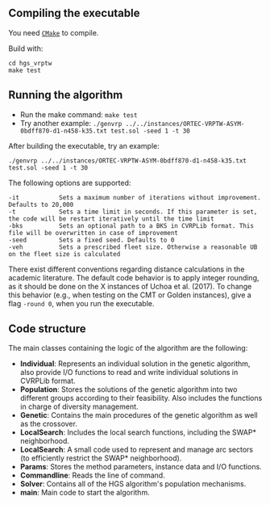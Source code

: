 
## Compiling the executable 

You need [`CMake`](https://cmake.org) to compile.

Build with:
```console
cd hgs_vrptw
make test
```

## Running the algorithm

* Run the make command: `make test`
* Try another example: `./genvrp ../../instances/ORTEC-VRPTW-ASYM-0bdff870-d1-n458-k35.txt test.sol -seed 1 -t 30`

After building the executable, try an example: 
```console
./genvrp ../../instances/ORTEC-VRPTW-ASYM-0bdff870-d1-n458-k35.txt test.sol -seed 1 -t 30
```

The following options are supported:
```
-it           Sets a maximum number of iterations without improvement. Defaults to 20,000
-t            Sets a time limit in seconds. If this parameter is set, the code will be restart iteratively until the time limit
-bks          Sets an optional path to a BKS in CVRPLib format. This file will be overwritten in case of improvement 
-seed         Sets a fixed seed. Defaults to 0     
-veh          Sets a prescribed fleet size. Otherwise a reasonable UB on the fleet size is calculated       
```

There exist different conventions regarding distance calculations in the academic literature.
The default code behavior is to apply integer rounding, as it should be done on the X instances of Uchoa et al. (2017).
To change this behavior (e.g., when testing on the CMT or Golden instances), give a flag `-round 0`, when you run the executable.

## Code structure

The main classes containing the logic of the algorithm are the following:
* **Individual**: Represents an individual solution in the genetic algorithm, also provide I/O functions to read and write individual solutions in CVRPLib format.
* **Population**: Stores the solutions of the genetic algorithm into two different groups according to their feasibility. Also includes the functions in charge of diversity management.
* **Genetic**: Contains the main procedures of the genetic algorithm as well as the crossover.
* **LocalSearch**: Includes the local search functions, including the SWAP* neighborhood.
* **LocalSearch**: A small code used to represent and manage arc sectors (to efficiently restrict the SWAP* neighborhood).
* **Params**: Stores the method parameters, instance data and I/O functions.
* **Commandline**: Reads the line of command.
* **Solver**: Contains all of the HGS algorithm's population mechanisms.
* **main**: Main code to start the algorithm.
